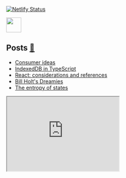 [![Netlify Status](https://api.netlify.com/api/v1/badges/73217788-b54c-4bc8-9603-8bb3a1553afa/deploy-status)](https://app.netlify.com/sites/aprograma/deploys)

<a href="https://aprograma.com/" :target="_blank" rel="noopener noreferrer"><img src="https://media.giphy.com/media/wF6bpfzo7fpFFhIop7/giphy.gif" width="40" height="40" /></a>

## Posts <a href="https://aprograma.com/blog/" :target="_blank" rel="noopener noreferrer">:mega:</a>

<!-- BLOG-POST-LIST:START -->
- [Consumer ideas](https://aprograma.com/blog/consumer-ideas)
- [IndexedDB in TypeScript](https://aprograma.com/blog/indexeddb-in-typescript)
- [React: considerations and references](https://aprograma.com/blog/react-references)
- [Bill Holt&#39;s Dreamies](https://aprograma.com/blog/bill-holts-dreamies)
- [The entropy of states](https://aprograma.com/blog/the-entropy-of-states)
<!-- BLOG-POST-LIST:END -->

<iframe src="https://aprograma.com/" height="200" width="300" title="Iframe Example"></iframe>
